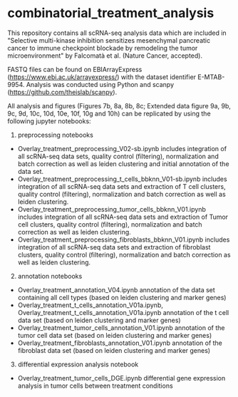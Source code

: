 # combinatorial_treatment_analysis
This repository contains all scRNA-seq analysis data which are included in "Selective multi-kinase inhibition sensitizes mesenchymal pancreatic cancer to immune checkpoint blockade by remodeling the tumor microenvironment" by Falcomatà et al. (Nature Cancer, accepted).

FASTQ files can be found on EBIArrayExpress (https://www.ebi.ac.uk/arrayexpress/) with the dataset identifier E-MTAB-9954.
Analysis was conducted using Python and scanpy (https://github.com/theislab/scanpy).

All analysis and figures (Figures 7b, 8a, 8b, 8c; Extended data figure 9a, 9b, 9c, 9d, 10c, 10d, 10e, 10f, 10g and 10h) can be replicated by using the following jupyter notebooks:

1) preprocessing notebooks
  - Overlay_treatment_preprocessing_V02-sb.ipynb 
  includes integration of all scRNA-seq data sets, quality control (filtering), normalization and batch correction as well as leiden clustering and initial annotation of the data set. 
  - Overlay_treatment_preprocessing_t_cells_bbknn_V01-sb.ipynb 
  includes integration of all scRNA-seq data sets and extraction of T cell clusters, quality control (filtering), normalization and batch correction as well as leiden clustering. 
  - Overlay_treatment_preprocessing_tumor_cells_bbknn_V01.ipynb 
  includes integration of all scRNA-seq data sets and extraction of Tumor cell clusters, quality control (filtering), normalization and batch correction as well as leiden clustering. 
  - Overlay_treatment_preprocessing_fibroblasts_bbknn_V01.ipynb includes integration of all scRNA-seq data sets and extraction of fibroblast clusters, quality control (filtering), normalization and batch correction as well as leiden clustering. 

2) annotation notebooks
  - Overlay_treatment_annotation_V04.ipynb annotation of the data set containing all cell types (based on leiden clustering and marker genes)
  - Overlay_treatment_t_cells_annotation_V01a.ipynb, Overlay_treatment_t_cells_annotation_V01a.ipynb annotation of the t cell data set (based on leiden clustering and marker genes)
  - Overlay_treatment_tumor_cells_annotation_V01.ipynb annotation of the tumor cell data set (based on leiden clustering and marker genes)
  - Overlay_treatment_fibroblasts_annotation_V01.ipynb annotation of the fibroblast data set (based on leiden clustering and marker genes)

3) differential expression analysis notebook
  - Overlay_treatment_tumor_cells_DGE.ipynb differential gene expression analysis in tumor cells between treatment conditions

